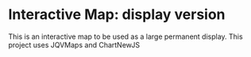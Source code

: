 Interactive Map: display version
=======================

This is an interactive map to be used as a large permanent display.
This project uses JQVMaps and ChartNewJS

